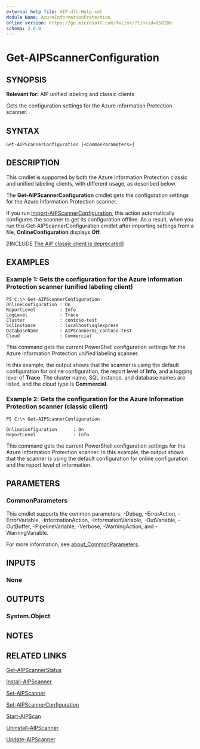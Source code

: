 ```yaml
---
external help file: AIP.dll-Help.xml
Module Name: AzureInformationProtection
online version: https://go.microsoft.com/fwlink/?linkid=858206
schema: 2.0.0
---
```


# Get-AIPScannerConfiguration

## SYNOPSIS
**Relevant for:** AIP unified labeling and classic clients

Gets the configuration settings for the Azure Information Protection scanner.

## SYNTAX

```
Get-AIPScannerConfiguration [<CommonParameters>]
```

## DESCRIPTION
This cmdlet is supported by both the Azure Information Protection classic and unified labeling clients, with different usage, as described below.

The **Get-AIPScannerConfiguration** cmdlet gets the configuration settings for the Azure Information Protection scanner. 

If you run [Import-AIPScannerConfiguration](./Import-AIPScannerConfiguration.md), this action automatically configures the scanner to get its configuration offline. As a result, when you run this Get-AIPScannerConfiguration cmdlet after importing settings from a file, **OnlineConfiguration** displays **Off**. 

[!INCLUDE [The AIP classic client is deprecated](../includes/classic-client-deprecated.md)]


## EXAMPLES

### Example 1: Gets the configuration for the Azure Information Protection scanner (unified labeling client)
```
PS C:\> Get-AIPScannerConfiguration
OnlineConfiguration : On
ReportLevel         : Info
LogLevel            : Trace
Cluster             : contoso-test
SqlInstance         : localhost\sqlexpress
DatabaseName        : AIPScannerUL_contoso-test
Cloud               : Commercial
```

This command gets the current PowerShell configuration settings for the Azure Information Protection unified labeling scanner. 

In this example, the output shows that the scanner is using the default configuration for online configuration, the report level of **Info**, and a logging level of **Trace**. The cluster name, SQL instance, and database names are listed, and the cloud type is **Commercial**.

### Example 2: Gets the configuration for the Azure Information Protection scanner (classic client)
```
PS C:\> Get-AIPScannerConfiguration

OnlineConfiguration      : On
ReportLevel              : Info
```

This command gets the current PowerShell configuration settings for the Azure Information Protection scanner. In this example, the output shows that the scanner is using the default configuration for online configuration and the report level of information.


## PARAMETERS

### CommonParameters
This cmdlet supports the common parameters: -Debug, -ErrorAction, -ErrorVariable, -InformationAction, -InformationVariable, -OutVariable, -OutBuffer, -PipelineVariable, -Verbose, -WarningAction, and -WarningVariable.

For more information, see [about_CommonParameters](/powershell/module/microsoft.powershell.core/about/about_commonparameters).

## INPUTS

### None

## OUTPUTS

### System.Object

## NOTES

## RELATED LINKS

[Get-AIPScannerStatus](./Get-AIPScannerStatus.md)

[Install-AIPScanner](./Install-AIPScanner.md)

[Set-AIPScanner](./Set-AIPScanner.md)

[Set-AIPScannerConfiguration](./Set-AIPScannerConfiguration.md)

[Start-AIPScan](./Start-AIPScan.md)

[Uninstall-AIPScanner](./Uninstall-AIPScanner.md)

[Update-AIPScanner](./Update-AIPScanner.md)
